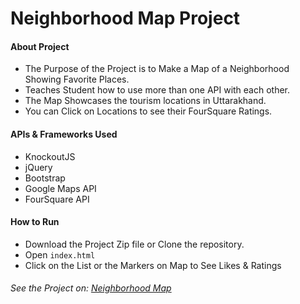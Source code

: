 
# Neighborhood Map Project

#### About Project
* The Purpose of the Project is to Make a Map of a Neighborhood Showing Favorite Places.
* Teaches Student how to use more than one API with each other.
* The Map Showcases the tourism locations in Uttarakhand.
* You can Click on Locations to see their FourSquare Ratings.

#### APIs & Frameworks Used
* KnockoutJS
* jQuery
* Bootstrap
* Google Maps API
* FourSquare API

#### How to Run
* Download the Project Zip file or Clone the repository.
* Open `index.html`
* Click on the List or the Markers on Map to See Likes & Ratings

###### See the Project on: [Neighborhood Map](https://github.com/suprinakaur/Neighbourhood-Map)

